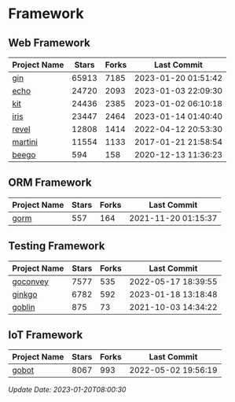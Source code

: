 # Framework

## Web Framework
| Project Name | Stars | Forks | Last Commit |
| ------------ | ----- | ----- | ----------- |
| [gin](https://github.com/gin-gonic/gin) | 65913 | 7185 | 2023-01-20 01:51:42 |
| [echo](https://github.com/labstack/echo) | 24720 | 2093 | 2023-01-03 22:09:30 |
| [kit](https://github.com/go-kit/kit) | 24436 | 2385 | 2023-01-02 06:10:18 |
| [iris](https://github.com/kataras/iris) | 23447 | 2464 | 2023-01-14 01:40:40 |
| [revel](https://github.com/revel/revel) | 12808 | 1414 | 2022-04-12 20:53:30 |
| [martini](https://github.com/go-martini/martini) | 11554 | 1133 | 2017-01-21 21:58:54 |
| [beego](https://github.com/astaxie/beego) | 594 | 158 | 2020-12-13 11:36:23 |

## ORM Framework
| Project Name | Stars | Forks | Last Commit |
| ------------ | ----- | ----- | ----------- |
| [gorm](https://github.com/jinzhu/gorm) | 557 | 164 | 2021-11-20 01:15:37 |

## Testing Framework
| Project Name | Stars | Forks | Last Commit |
| ------------ | ----- | ----- | ----------- |
| [goconvey](https://github.com/smartystreets/goconvey) | 7577 | 535 | 2022-05-17 18:39:55 |
| [ginkgo](https://github.com/onsi/ginkgo) | 6782 | 592 | 2023-01-18 13:18:48 |
| [goblin](https://github.com/franela/goblin) | 875 | 73 | 2021-10-03 14:34:22 |

## IoT Framework
| Project Name | Stars | Forks | Last Commit |
| ------------ | ----- | ----- | ----------- |
| [gobot](https://github.com/hybridgroup/gobot) | 8067 | 993 | 2022-05-02 19:56:19 |

*Update Date: 2023-01-20T08:00:30*
